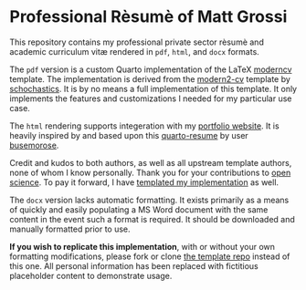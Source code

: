 # Professional R&#232;sum&#232; of Matt Grossi

This repository contains my professional private sector r&#232;sum&#232; and academic curriculum vit&aelig; rendered in `pdf`, `html`, and `docx` formats.

The `pdf` version is a custom Quarto implementation of the LaTeX [moderncv](https://ctan.org/pkg/moderncv) template. The implementation is derived from the [modern2-cv](https://github.com/schochastics/modern2-cv) template by [schochastics](https://github.com/schochastics). It is by no means a full implementation of this template. It only implements the features and customizations I needed for my particular use case.

The `html` rendering supports integeration with my [portfolio website](https://mdgrossi.github.io). It is heavily inspired by and based upon this [quarto-resume](https://github.com/busemorose/resume_quarto) by user [busemorose](https://github.com/busemorose).

Credit and kudos to both authors, as well as all upstream template authors, none of whom I know personally. Thank you for your contributions to [open science](https://en.wikipedia.org/wiki/Open_science). To pay it forward, I have [templated my implementation](https://mdgrossi.github.io/resume-quarto-moderncv/) as well.

The `docx` version lacks automatic formatting. It exists primarily as a means of quickly and easily populating a MS Word document with the same content in the event such a format is required. It should be downloaded and manually formatted prior to use.

**If you wish to replicate this implementation**, with or without your own formatting modifications, please fork or clone [the template repo](https://github.com/mdgrossi/resume-quarto-moderncv) instead of this one. All personal information has been replaced with fictitious placeholder content to demonstrate usage.